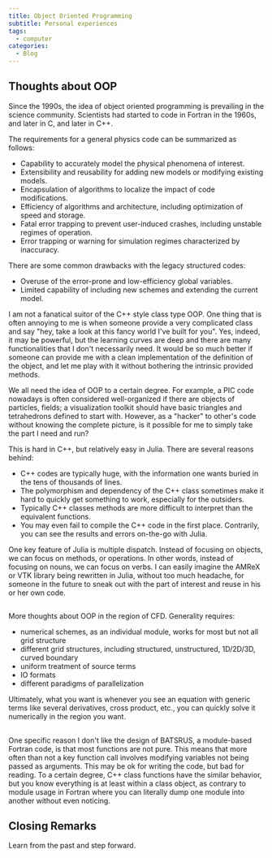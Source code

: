 ```yaml
---
title: Object Oriented Programming
subtitle: Personal experiences
tags:
  - computer
categories:
  - Blog
---
```


## Thoughts about OOP

Since the 1990s, the idea of object oriented programming is prevailing in the science community. Scientists had started to code in Fortran in the 1960s, and later in C, and later in C++.

The requirements for a general physics code can be summarized as follows:

* Capability to accurately model the physical phenomena of interest.
* Extensibility and reusability for adding new models or modifying existing models.
* Encapsulation of algorithms to localize the impact of code modifications.
* Efficiency of algorithms and architecture, including optimization of speed and storage.
* Fatal error trapping to prevent user-induced crashes, including unstable regimes of operation.
* Error trapping or warning for simulation regimes characterized by inaccuracy.

There are some common drawbacks with the legacy structured codes:

* Overuse of the error-prone and low-efficiency global variables.
* Limited capability of including new schemes and extending the current model.

I am not a fanatical suitor of the C++ style class type OOP. One thing that is often annoying to me is when someone provide a very complicated class and say "hey, take a look at this fancy world I've built for you". Yes, indeed, it may be powerful, but the learning curves are deep and there are many functionalities that I don't necessarily need. It would be so much better if someone can provide me with a clean implementation of the definition of the object, and let me play with it without bothering the intrinsic provided methods.

We all need the idea of OOP to a certain degree. For example, a PIC code nowadays is often considered well-organized if there are objects of particles, fields; a visualization toolkit should have basic triangles and tetrahedrons defined to start with. However, as a "hacker" to other's code without knowing the complete picture, is it possible for me to simply take the part I need and run?

This is hard in C++, but relatively easy in Julia. There are several reasons behind:
* C++ codes are typically huge, with the information one wants buried in the tens of thousands of lines.
* The polymorphism and dependency of the C++ class sometimes make it hard to quickly get something to work, especially for the outsiders.
* Typically C++ classes methods are more difficult to interpret than the equivalent functions.
* You may even fail to compile the C++ code in the first place. Contrarily, you can see the results and errors on-the-go with Julia.

One key feature of Julia is multiple dispatch. Instead of focusing on objects, we can focus on methods, or operations. In other words, instead of focusing on nouns, we can focus on verbs.
I can easily imagine the AMReX or VTK library being rewritten in Julia, without too much headache, for someone in the future to sneak out with the part of interest and reuse in his or her own code.

##

More thoughts about OOP in the region of CFD. Generality requires:

* numerical schemes, as an individual module, works for most but not all grid structure
* different grid structures, including structured, unstructured, 1D/2D/3D, curved boundary
* uniform treatment of source terms
* IO formats
* different paradigms of parallelization

Ultimately, what you want is whenever you see an equation with generic terms like several derivatives, cross product, etc., you can quickly solve it numerically in the region you want.

##

One specific reason I don't like the design of BATSRUS, a module-based Fortran code, is that most functions are not pure. This means that more often than not a key function call involves modifying variables not being passed as arguments. This may be ok for writing the code, but bad for reading. To a certain degree, C++ class functions have the similar behavior, but you know everything is at least within a class object, as contrary to module usage in Fortran where you can literally dump one module into another without even noticing.

## Closing Remarks

Learn from the past and step forward.
